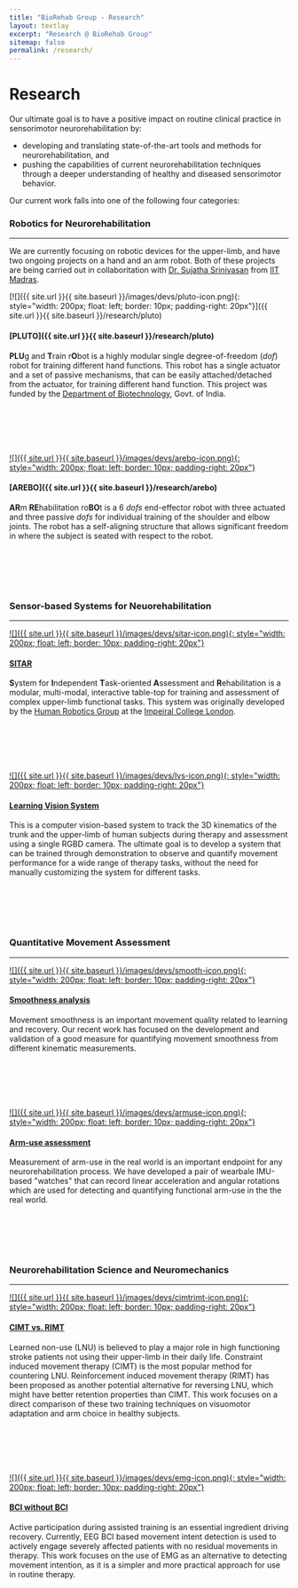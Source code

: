 ```yaml
---
title: "BioRehab Group - Research"
layout: textlay
excerpt: "Research @ BioRehab Group"
sitemap: false
permalink: /research/
---
```


# Research

Our ultimate goal is to have a positive impact on routine clinical practice in sensorimotor neurorehabilitation by: 
* developing and translating state-of-the-art tools and methods for neurorehabilitation, and 
* pushing the capabilities of current neurorehabilitation techniques through a deeper understanding of healthy and diseased sensorimotor behavior.

Our current work falls into one of the following four categories:

### Robotics for Neurorehabilitation
---
We are currently focusing on robotic devices for the upper-limb, and have two ongoing projects on a hand and an arm robot. Both of these projects are being carried out in collaboritation with [Dr. Sujatha Srinivasan](https://sites.google.com/view/r2d2website/people?authuser=0) from [IIT Madras](https://www.iitm.ac.in/).

[![]({{ site.url }}{{ site.baseurl }}/images/devs/pluto-icon.png){: style="width: 200px; float: left; border: 10px; padding-right: 20px"}]({{ site.url }}{{ site.baseurl }}/research/pluto)
#### [**PLUTO**]({{ site.url }}{{ site.baseurl }}/research/pluto)

**PLU**g and **T**rain r**O**bot is a highly modular single degree-of-freedom (_dof_) robot for training different hand functions. This robot has a single actuator and a set of passive mechanisms, that can be easily attached/detached from the actuator, for training different hand function. This project was funded by the [Department of Biotechnology](http://dbtindia.gov.in/), Govt. of India.
<br /> <br /> <br /> <br /> <br /> <br /> 

[![]({{ site.url }}{{ site.baseurl }}/images/devs/arebo-icon.png){: style="width: 200px; float: left; border: 10px; padding-right: 20px"}]()
#### [**AREBO**]({{ site.url }}{{ site.baseurl }}/research/arebo)

**AR**m **RE**habilitation ro**BO**t is a 6 _dofs_ end-effector robot with three actuated and three passive _dofs_ for individual training of the shoulder and elbow joints. The robot has a self-aligning structure that allows significant freedom in where the subject is seated with respect to the robot.
<br /> <br /> <br /> <br /> <br /> <br /> 


### Sensor-based Systems for Neuorehabilitation
---
[![]({{ site.url }}{{ site.baseurl }}/images/devs/sitar-icon.png){: style="width: 200px; float: left; border: 10px; padding-right: 20px"}]()
#### [**SITAR**]()
**S**ystem for **I**ndependent **T**ask-oriented **A**ssessment and **R**ehabilitation is a modular, multi-modal, interactive table-top for training and assessment of complex upper-limb functional tasks. This system was originally developed by the [Human Robotics Group](https://www.imperial.ac.uk/human-robotics) at the [Impeiral College London](https://www.imperial.ac.uk/).
<br /> <br /> <br /> <br /> <br /> <br /> 

[![]({{ site.url }}{{ site.baseurl }}/images/devs/lvs-icon.png){: style="width: 200px; float: left; border: 10px; padding-right: 20px"}]()
#### [**Learning Vision System**]()
This is a computer vision-based system to track the 3D kinematics of the trunk and the upper-limb of human subjects during therapy and assessment using a single RGBD camera. The ultimate goal is to develop a system that can be trained through demonstration to observe and quantify movement performance for a wide range of therapy tasks, without the need for manually customizing the system for different tasks.
<br /> <br /> <br /> <br /> <br /> <br /> 

### Quantitative Movement Assessment
---
[![]({{ site.url }}{{ site.baseurl }}/images/devs/smooth-icon.png){: style="width: 200px; float: left; border: 10px; padding-right: 20px"}]()
#### [**Smoothness analysis**]()
Movement smoothness is an important movement quality related to learning and recovery. Our recent work has focused on the development and validation of a good measure for quantifying movement smoothness from different kinematic measurements. 
<br /> <br /> <br /> <br /> <br /> <br /> 

[![]({{ site.url }}{{ site.baseurl }}/images/devs/armuse-icon.png){: style="width: 200px; float: left; border: 10px; padding-right: 20px"}]()
#### [**Arm-use assessment**]()
Measurement of arm-use in the real world is an important endpoint for any neurorehabilitation process. We have developed a pair of wearbale IMU-based "watches" that can record linear acceleration and angular rotations which are used for detecting and quantifying functional arm-use in the the real world.
<br /> <br /> <br /> <br /> <br /> <br /> 


### Neurorehabilitation Science and Neuromechanics
---
[![]({{ site.url }}{{ site.baseurl }}/images/devs/cimtrimt-icon.png){: style="width: 200px; float: left; border: 10px; padding-right: 20px"}]()
#### [**CIMT vs. RIMT**]()
Learned non-use (LNU) is believed to play a major role in high functioning stroke patients not using their upper-limb in their daily life. Constraint induced movement therapy (CIMT) is the most popular method for countering LNU. Reinforcement induced movement therapy (RIMT) has been proposed as another potential alternative for reversing LNU, which might have better retention properties than CIMT. This work focuses on a direct comparison of these two training techniques on visuomotor adaptation and arm choice in healthy subjects.
<br /> <br /> <br /> <br /> <br /> <br /> 

[![]({{ site.url }}{{ site.baseurl }}/images/devs/emg-icon.png){: style="width: 200px; float: left; border: 10px; padding-right: 20px"}]()
#### [**BCI without BCI**]()

Active participation during assisted training is an essential ingredient driving recovery. Currently, EEG BCI based movement intent detection is used to actively engage severely affected patients with no residual movements in therapy. This work focuses on the use of EMG as an alternative to detecting movement intention, as it is a simpler and more practical approach for use in routine therapy. 